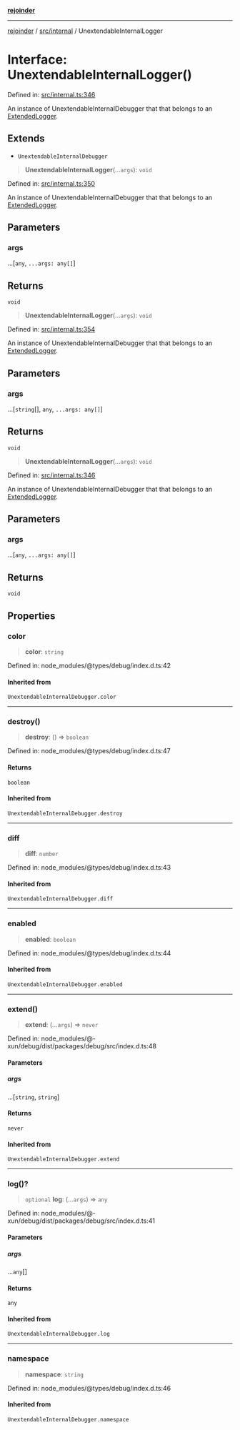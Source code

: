 [**rejoinder**](../../../README.md)

***

[rejoinder](../../../README.md) / [src/internal](../README.md) / UnextendableInternalLogger

# Interface: UnextendableInternalLogger()

Defined in: [src/internal.ts:346](https://github.com/Xunnamius/rejoinder/blob/da115820e8e078fc8d5f9295b571a8c5d1e5f9e7/src/internal.ts#L346)

An instance of UnextendableInternalDebugger that that belongs to an
[ExtendedLogger](ExtendedLogger.md).

## Extends

- `UnextendableInternalDebugger`

> **UnextendableInternalLogger**(...`args`): `void`

Defined in: [src/internal.ts:350](https://github.com/Xunnamius/rejoinder/blob/da115820e8e078fc8d5f9295b571a8c5d1e5f9e7/src/internal.ts#L350)

An instance of UnextendableInternalDebugger that that belongs to an
[ExtendedLogger](ExtendedLogger.md).

## Parameters

### args

...\[`any`, `...args: any[]`\]

## Returns

`void`

> **UnextendableInternalLogger**(...`args`): `void`

Defined in: [src/internal.ts:354](https://github.com/Xunnamius/rejoinder/blob/da115820e8e078fc8d5f9295b571a8c5d1e5f9e7/src/internal.ts#L354)

An instance of UnextendableInternalDebugger that that belongs to an
[ExtendedLogger](ExtendedLogger.md).

## Parameters

### args

...\[`string`[], `any`, `...args: any[]`\]

## Returns

`void`

> **UnextendableInternalLogger**(...`args`): `void`

Defined in: [src/internal.ts:346](https://github.com/Xunnamius/rejoinder/blob/da115820e8e078fc8d5f9295b571a8c5d1e5f9e7/src/internal.ts#L346)

An instance of UnextendableInternalDebugger that that belongs to an
[ExtendedLogger](ExtendedLogger.md).

## Parameters

### args

...\[`any`, `...args: any[]`\]

## Returns

`void`

## Properties

### color

> **color**: `string`

Defined in: node\_modules/@types/debug/index.d.ts:42

#### Inherited from

`UnextendableInternalDebugger.color`

***

### destroy()

> **destroy**: () => `boolean`

Defined in: node\_modules/@types/debug/index.d.ts:47

#### Returns

`boolean`

#### Inherited from

`UnextendableInternalDebugger.destroy`

***

### diff

> **diff**: `number`

Defined in: node\_modules/@types/debug/index.d.ts:43

#### Inherited from

`UnextendableInternalDebugger.diff`

***

### enabled

> **enabled**: `boolean`

Defined in: node\_modules/@types/debug/index.d.ts:44

#### Inherited from

`UnextendableInternalDebugger.enabled`

***

### extend()

> **extend**: (...`args`) => `never`

Defined in: node\_modules/@-xun/debug/dist/packages/debug/src/index.d.ts:48

#### Parameters

##### args

...\[`string`, `string`\]

#### Returns

`never`

#### Inherited from

`UnextendableInternalDebugger.extend`

***

### log()?

> `optional` **log**: (...`args`) => `any`

Defined in: node\_modules/@-xun/debug/dist/packages/debug/src/index.d.ts:41

#### Parameters

##### args

...`any`[]

#### Returns

`any`

#### Inherited from

`UnextendableInternalDebugger.log`

***

### namespace

> **namespace**: `string`

Defined in: node\_modules/@types/debug/index.d.ts:46

#### Inherited from

`UnextendableInternalDebugger.namespace`
